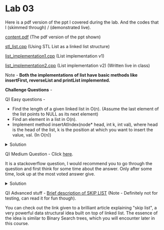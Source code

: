 # Lab 03

Here is a pdf version of the ppt I covered during the lab. And the codes that I (skimmed through) / (demonstrated live).

  [content.pdf](content.pdf) (The pdf version of the ppt shown)

  [stl_list.cpp](stl_list.cpp) (Using STL List as a linked list structure)

  [list_implementation1.cpp](list_implementation1.cpp) (List implementation v1)

  [list_implementation2.cpp](list_implementation2.cpp) (List implementation v2) (Written live in class)

  Note - **Both the implementations of list have basic methods like insertFirst, reverseList and printList implemented.**

**Challenge Questions** -

Q) Easy questions -
- Find the length of a given linked list in O(n). (Assume the last element of the list points to NULL as its next element)
- Find an element in a list in O(n).
- Implement method insertAtIndex(node* head, int k, int val), where head is the head of the list, k is the position at which you want to insert the value, val. (In O(n))

<details>
  <summary>Solution</summary>
  TBD
</details>

Q) Medium Question - Click [here](https://stackoverflow.com/questions/2663115/how-to-detect-a-loop-in-a-linked-list).

It is a stackoverflow question, I would recommend you to go through the question and first think for some time about the answer.
Only after some time, look up at the most voted answer give.

<details>
  <summary>Solution</summary>
  Provided in the link.
</details>

Q) Advanced stuff - [Brief description of SKIP LIST](https://brilliant.org/wiki/skip-lists/) (Note - Definitely not for testing, can read it for fun though).

You can check out the link given to a brilliant article explaining "skip list", a very powerful data structural idea built on top of linked list. The essence of the idea is similar to Binary Search trees, which you will encounter later in this course.
